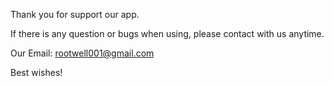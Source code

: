 Thank you for support our app.

If there is any question or bugs when using, please contact with us anytime.

Our Email: rootwell001@gmail.com

Best wishes!

